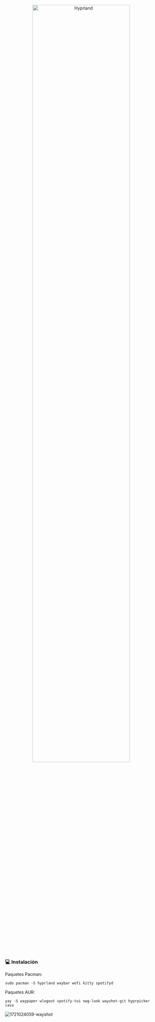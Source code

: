 <p align="center">
  <img src="https://github.com/user-attachments/assets/3215f321-3678-4059-86aa-9f9cfd2eeac9" alt="Hyprland" width="80%">
</p>

### 💻 Instalación
Paquetes Pacman:
```
sudo pacman -S hyprland waybar wofi kitty spotifyd 
```
Paquetes AUR:
```
yay -S waypaper wlogout spotify-tui nwg-look wayshot-git hyprpicker cava
```

![1721024059-wayshot](https://github.com/user-attachments/assets/91d95be8-3004-48f7-b88e-1f4f079fecac)
